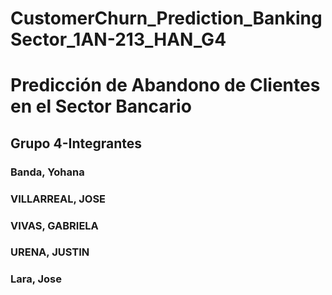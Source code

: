 # CustomerChurn_Prediction_BankingSector_1AN-213_HAN_G4
# Predicción de Abandono de Clientes en el Sector Bancario
## Grupo 4-Integrantes
### Banda, Yohana
### VILLARREAL, JOSE
### VIVAS, GABRIELA
### URENA, JUSTIN
### Lara, Jose
